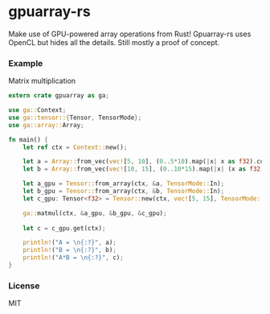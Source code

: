 # gpuarray-rs

Make use of GPU-powered array operations from Rust! Gpuarray-rs uses OpenCL but hides all the details. Still mostly a proof of concept.

### Example

Matrix multiplication

```Rust
extern crate gpuarray as ga;

use ga::Context;
use ga::tensor::{Tensor, TensorMode};
use ga::array::Array;

fn main() {
    let ref ctx = Context::new();

    let a = Array::from_vec(vec![5, 10], (0..5*10).map(|x| x as f32).collect());
    let b = Array::from_vec(vec![10, 15], (0..10*15).map(|x| (x as f32)*2.0).collect());

    let a_gpu = Tensor::from_array(ctx, &a, TensorMode::In);
    let b_gpu = Tensor::from_array(ctx, &b, TensorMode::In);
    let c_gpu: Tensor<f32> = Tensor::new(ctx, vec![5, 15], TensorMode::Mut);

    ga::matmul(ctx, &a_gpu, &b_gpu, &c_gpu);
    
    let c = c_gpu.get(ctx);

    println!("A = \n{:?}", a);
    println!("B = \n{:?}", b);
    println!("A*B = \n{:?}", c);
}
```

### License

MIT
